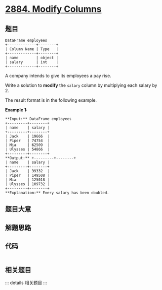 # [2884. Modify Columns](https://leetcode.com/problems/modify-columns)

## 题目


    DataFrame employees
    +-------------+--------+
    | Column Name | Type   |
    +-------------+--------+
    | name        | object |
    | salary      | int    |
    +-------------+--------+
    

A company intends to give its employees a pay rise.

Write a solution to **modify** the `salary` column by multiplying each salary
by 2.

The result format is in the following example.



**Example 1:**

    
    
    **Input:** DataFrame employees
    +---------+--------+
    | name    | salary |
    +---------+--------+
    | Jack    | 19666  |
    | Piper   | 74754  |
    | Mia     | 62509  |
    | Ulysses | 54866  |
    +---------+--------+
    **Output:** +---------+--------+
    | name    | salary |
    +---------+--------+
    | Jack    | 39332  |
    | Piper   | 149508 |
    | Mia     | 125018 |
    | Ulysses | 109732 |
    +---------+--------+
    **Explanation:** Every salary has been doubled.


## 题目大意

## 解题思路

## 代码

```javascript

```

## 相关题目

::: details 相关题目
:::
